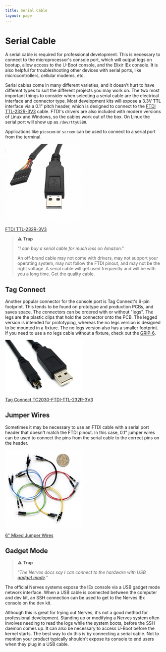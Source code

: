 ```yaml
---
title: Serial Cable
layout: page
---
```


# Serial Cable

A serial cable is required for professional development. This is necessary to
connect to the microprocessor's console port, which will output logs on bootup,
allow access to the U-Boot console, and the Elixir IEx console. It is also
helpful for troubleshooting other devices with serial ports, like
microcontrollers, cellular modems, etc.

Serial cables come in many different varieties, and it doesn't hurt to have
different types to suit the different projects you may work on. The two most
important things to consider when selecting a serial cable are the electrical
interface and connector type. Most development kits will expose a 3.3V TTL
interface via a 0.1" pitch header, which is designed to connect to the
[FTDI TTL-232R-3V3](https://www.digikey.com/en/products/detail/ftdi-future-technology-devices-international-ltd/TTL-232R-3V3/1836393)
cable. FTDI's drivers are also included with modern versions of Linux and
Windows, so the cables work out of the box. On Linux the serial port will show
up as `/dev/ttyUSB0`.

Applications like `picocom` or `screen` can be used to connect to a serial port
from the terminal.

<img src="serial_cable/TTL-232R-3V3.jpg" width="250" />

[FTDI TTL-232R-3V3](https://www.digikey.com/en/products/detail/ftdi-future-technology-devices-international-ltd/TTL-232R-3V3/1836393)

> ⚠️ **Trap**
> 
> *"I can buy a serial cable for much less on Amazon."*
>
> An off-brand cable may not come with drivers, may not support your operating
> system, may not follow the FTDI pinout, and may not be the right voltage. A
> serial cable will get used frequently and will be with you a long time. Get
> the quality cable.

## Tag Connect

Another popular connector for the console port is Tag Connect's 6-pin footprint.
This tends to be found on prototype and production PCBs, and saves space. The
connectors can be ordered with or without "legs". The legs are the plastic clips
that hold the connector onto the PCB. The legged version is intended for
prototyping, whereas the no legs version is designed to be mounted in a fixture.
The no legs version also has a smaller footprint. If you need to use a no legs
cable without a fixture, check out the [GRIP-6](https://www.tag-connect.com/product/grip-6-3-pack).

<img src="serial_cable/TC2030.jpg" width="250" />

[Tag Connect TC2030-FTDI-TTL-232R-3V3](https://www.tag-connect.com/product/tc2030-ftdi-ttl-232r-3v3)

## Jumper Wires

Sometimes it may be necessary to use an FTDI cable with a serial port header
that doesn't match the FTDI pinout. In this case, 0.1" jumper wires can be used
to connect the pins from the serial cable to the correct pins on the header.

<img src="serial_cable/JumperWire-Male-01-L.jpg" width="250" />

[6" Mixed Jumper Wires](https://www.sparkfun.com/products/9194)

## Gadget Mode

> ⚠️ **Trap**
> 
> *"The Nerves docs say I can connect to the hardware with USB [gadget mode](https://hexdocs.pm/nerves/connecting-to-a-nerves-target.html#gadget-mode-virtual-serial-connection)."*

The official Nerves systems expose the IEx console via a USB gadget mode network
interface. When a USB cable is connected between the computer and dev kit, an
SSH connection can be used to get to the Nerves IEx console on the dev kit.

Although this is great for trying out Nerves, it's not a good method for
professional development. Standing up or modifying a Nerves system often
involves needing to read the logs while the system boots, before the SSH daemon
comes up. It can also be necessary to access U-Boot before the kernel starts.
The best way to do this is by connecting a serial cable. Not to mention your
product typically shouldn't expose its console to end users when they plug in a
USB cable.
